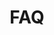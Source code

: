 ---
title: "FAQ"
# Do not render subpages for the FAQ
# https://gohugo.io/content-management/build-optionslisting-pages-without-publishing-them
# section build options:
_build:
  render: false
# children build options with cascade
cascade:
  _build:
    render: false
    list: true # default
---